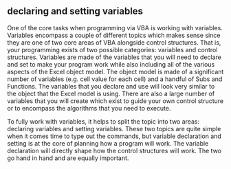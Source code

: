 ## declaring and setting variables

One of the core tasks when programming via VBA is working with variables. Variables encompass a couple of different topics which makes sense since they are one of two core areas of VBA alongside control structures. That is, your programming exists of two possible categories: variables and control structures. Variables are made of the variables that you will need to declare and set to make your program work while also including all of the various aspects of the Excel object model. The object model is made of a significant number of variables (e.g. cell value for each cell) and a handful of Subs and Functions. The variables that you declare and use will look very similar to the object that the Excel model is using. There are also a large number of variables that you will create which exist to guide your own control structure or to encompass the algorithms that you need to execute.

To fully work with variables, it helps to split the topic into two areas: declaring variables and setting variables. These two topics are quite simple when it comes time to type out the commands, but variable declaration and setting is at the core of planning how a program will work. The variable declaration will directly shape how the control structures will work. The two go hand in hand and are equally important.
